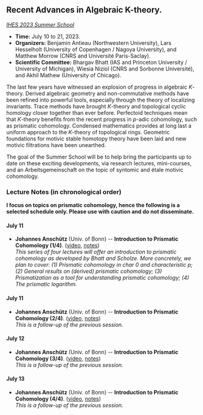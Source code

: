 ## Recent Advances in Algebraic K-theory.

_[IHES 2023 Summer School](https://indico.math.cnrs.fr/event/8837/)_

- **Time:** July 10 to 21, 2023.
- **Organizers:** Benjamin Antieau (Northwestern University), Lars Hesselholt (University of Copenhagen / Nagoya University), and Matthew Morrow (CNRS and Université Paris-Saclay).
- **Scientific Committee:** Bhargav Bhatt (IAS and Princeton University / University of Michigan), Wiesia Niziol (CNRS and Sorbonne Université), and Akhil Mathew (University of Chicago). 


The last few years have witnessed an explosion of progress in algebraic _K_-theory. Derived algebraic geometry and non-commutative methods have been refined into powerful tools, especially through the theory of localizing invariants. Trace methods have brought _K_-theory and topological cyclic homology closer together than ever before. Perfectoid techniques mean that _K_-theory benefits from the recent progress in _p_-adic cohomology, such as prismatic cohomology. Condensed mathematics provides at long last a uniform approach to the _K_-theory of topological rings. Geometric foundations for motivic stable homotopy theory have been laid and new motivic filtrations have been unearthed.

The goal of the Summer School will be to help bring the participants up to date on these exciting developments, via research lectures, mini-courses, and an Arbeitsgemeinschaft on the topic of syntomic and étale motivic cohomology.

### Lecture Notes (in chronological order)

**I focus on topics on prismatic cohomology, hence the following is a selected schedule only. Please use with caution and do not disseminate.**


#### July 11



- **Johannes Anschütz** (Univ. of Bonn) -- **Introduction to Prismatic Cohomology (1/4)**. ([video](https://youtu.be/Pt2yNnYchZo), [notes](././Anschutz1.pdf)) <br/>
  _This series of four lectures will offer an introduction to prismatic cohomology as developed by Bhatt and Scholze. More concretely, we plan to cover: (1) Prismatic cohomology in char 0 and characteristic p; (2) General results on (derived) prismatic cohomology; (3) Prismatization as a tool for understanding prismatic cohomology; (4) The prismatic logarithm._

#### July 11

- **Johannes Anschütz** (Univ. of Bonn) -- **Introduction to Prismatic Cohomology (2/4)**. ([video](https://youtu.be/d298VIV9slc), [notes](././Anschutz2.pdf)) <br/>
  _This is a follow-up of the previous session._

#### July 12

- **Johannes Anschütz** (Univ. of Bonn) -- **Introduction to Prismatic Cohomology (3/4)**. ([video](https://youtu.be/tQvaC_a73Zw), [notes](././Anschutz3.pdf)) <br/>
  _This is a follow-up of the previous session._

#### July 13

- **Johannes Anschütz** (Univ. of Bonn) -- **Introduction to Prismatic Cohomology (4/4)**. ([video](https://youtu.be/uG8QKxslvd4), [notes](././Anschutz4.pdf)) <br/>
  _This is a follow-up of the previous session._